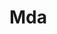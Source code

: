 # Mda
<a href="https://psv4.userapi.com/c848436/u403384518/docs/d7/29b2770703ac/O_O.gif" title="0_0"/>

